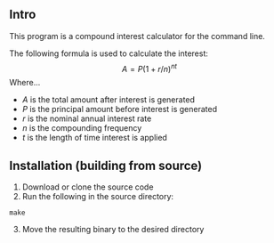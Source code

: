 ## Intro

This program is a compound interest calculator for the command line.

The following formula is used to calculate the interest:
$$A=P(1+{r/n})^{nt}$$
Where...
- *A* is the total amount after interest is generated
- *P* is the principal amount before interest is generated
- *r* is the nominal annual interest rate
- *n* is the compounding frequency
- *t* is the length of time interest is applied

## Installation (building from source)
1. Download or clone the source code
2. Run the following in the source directory:
```
make
```
3. Move the resulting binary to the desired directory
